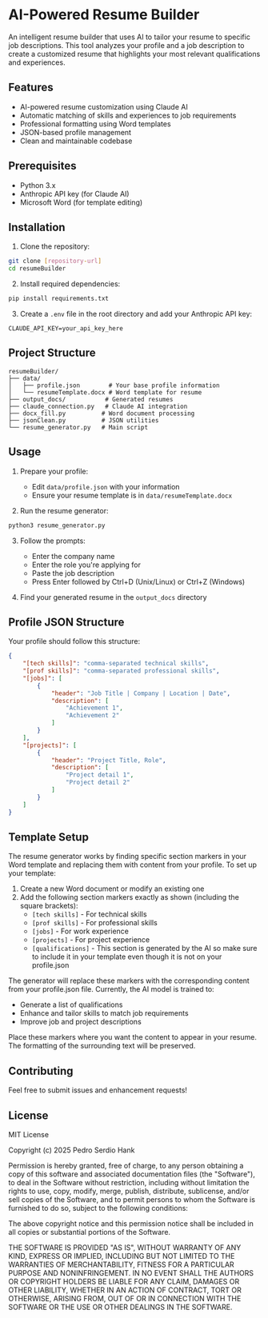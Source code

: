 # AI-Powered Resume Builder

An intelligent resume builder that uses AI to tailor your resume to specific job descriptions. This tool analyzes your profile and a job description to create a customized resume that highlights your most relevant qualifications and experiences.

## Features

- AI-powered resume customization using Claude AI
- Automatic matching of skills and experiences to job requirements
- Professional formatting using Word templates
- JSON-based profile management
- Clean and maintainable codebase

## Prerequisites

- Python 3.x
- Anthropic API key (for Claude AI)
- Microsoft Word (for template editing)

## Installation

1. Clone the repository:
```bash
git clone [repository-url]
cd resumeBuilder
```

2. Install required dependencies:
```bash
pip install requirements.txt
```

3. Create a `.env` file in the root directory and add your Anthropic API key:
```
CLAUDE_API_KEY=your_api_key_here
```

## Project Structure

```
resumeBuilder/
├── data/
│   ├── profile.json        # Your base profile information
│   └── resumeTemplate.docx # Word template for resume
├── output_docs/           # Generated resumes
├── claude_connection.py   # Claude AI integration
├── docx_fill.py          # Word document processing
├── jsonClean.py          # JSON utilities
└── resume_generator.py   # Main script
```

## Usage

1. Prepare your profile:
   - Edit `data/profile.json` with your information
   - Ensure your resume template is in `data/resumeTemplate.docx`

2. Run the resume generator:
```bash
python3 resume_generator.py
```

3. Follow the prompts:
   - Enter the company name
   - Enter the role you're applying for
   - Paste the job description
   - Press Enter followed by Ctrl+D (Unix/Linux) or Ctrl+Z (Windows)

4. Find your generated resume in the `output_docs` directory

## Profile JSON Structure

Your profile should follow this structure:
```json
{
    "[tech skills]": "comma-separated technical skills",
    "[prof skills]": "comma-separated professional skills",
    "[jobs]": [
        {
            "header": "Job Title | Company | Location | Date",
            "description": [
                "Achievement 1",
                "Achievement 2"
            ]
        }
    ],
    "[projects]": [
        {
            "header": "Project Title, Role",
            "description": [
                "Project detail 1",
                "Project detail 2"
            ]
        }
    ]
}
```

## Template Setup

The resume generator works by finding specific section markers in your Word template and replacing them with content from your profile. To set up your template:

1. Create a new Word document or modify an existing one
2. Add the following section markers exactly as shown (including the square brackets):
   - `[tech skills]` - For technical skills
   - `[prof skills]` - For professional skills
   - `[jobs]` - For work experience
   - `[projects]` - For project experience
   - `[qualifications]` - This section is generated by the AI so make sure to include it in your template even though it is not on your profile.json

The generator will replace these markers with the corresponding content from your profile.json file. Currently, the AI model is trained to:
- Generate a list of qualifications
- Enhance and tailor skills to match job requirements
- Improve job and project descriptions

Place these markers where you want the content to appear in your resume. The formatting of the surrounding text will be preserved.

## Contributing

Feel free to submit issues and enhancement requests!

## License

MIT License

Copyright (c) 2025 Pedro Serdio Hank

Permission is hereby granted, free of charge, to any person obtaining a copy
of this software and associated documentation files (the "Software"), to deal
in the Software without restriction, including without limitation the rights
to use, copy, modify, merge, publish, distribute, sublicense, and/or sell
copies of the Software, and to permit persons to whom the Software is
furnished to do so, subject to the following conditions:

The above copyright notice and this permission notice shall be included in all
copies or substantial portions of the Software.

THE SOFTWARE IS PROVIDED "AS IS", WITHOUT WARRANTY OF ANY KIND, EXPRESS OR
IMPLIED, INCLUDING BUT NOT LIMITED TO THE WARRANTIES OF MERCHANTABILITY,
FITNESS FOR A PARTICULAR PURPOSE AND NONINFRINGEMENT. IN NO EVENT SHALL THE
AUTHORS OR COPYRIGHT HOLDERS BE LIABLE FOR ANY CLAIM, DAMAGES OR OTHER
LIABILITY, WHETHER IN AN ACTION OF CONTRACT, TORT OR OTHERWISE, ARISING FROM,
OUT OF OR IN CONNECTION WITH THE SOFTWARE OR THE USE OR OTHER DEALINGS IN THE
SOFTWARE.
